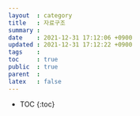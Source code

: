 ```yaml
---
layout  : category
title   : 자료구조
summary : 
date    : 2021-12-31 17:12:06 +0900
updated : 2021-12-31 17:12:22 +0900
tags    : 
toc     : true
public  : true
parent  : 
latex   : false
---
```

* TOC
{:toc}
